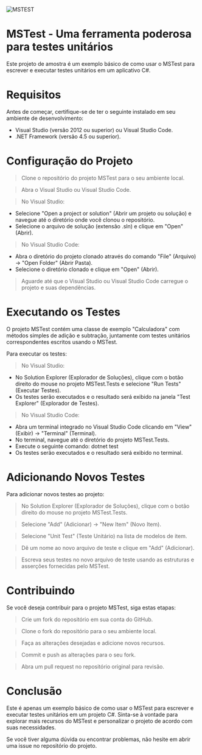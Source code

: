 ![MSTEST](https://github.com/MathCarv/MSTest/assets/96321313/931c7d4f-9a3a-41bf-8db9-c94e20753d8a)

# MSTest - Uma ferramenta poderosa para testes unitários
Este projeto de amostra é um exemplo básico de como usar o MSTest para escrever e executar testes unitários em um aplicativo C#.

# Requisitos
Antes de começar, certifique-se de ter o seguinte instalado em seu ambiente de desenvolvimento:

*  Visual Studio (versão 2012 ou superior) ou Visual Studio Code.
* .NET Framework (versão 4.5 ou superior).

# Configuração do Projeto

> Clone o repositório do projeto MSTest para o seu ambiente local.

> Abra o Visual Studio ou Visual Studio Code.

> No Visual Studio:
   * Selecione "Open a project or solution" (Abrir um projeto ou solução) e navegue até o diretório onde você clonou o repositório.
   * Selecione o arquivo de solução (extensão .sln) e clique em "Open" (Abrir).

> No Visual Studio Code:
   * Abra o diretório do projeto clonado através do comando "File" (Arquivo) -> "Open Folder" (Abrir Pasta).
   * Selecione o diretório clonado e clique em "Open" (Abrir).

> Aguarde até que o Visual Studio ou Visual Studio Code carregue o projeto e suas dependências.

# Executando os Testes
O projeto MSTest contém uma classe de exemplo "Calculadora" com métodos simples de adição e subtração, juntamente com testes unitários correspondentes escritos usando o MSTest.

Para executar os testes:

> No Visual Studio:
   * No Solution Explorer (Explorador de Soluções), clique com o botão direito do mouse no projeto MSTest.Tests e selecione "Run Tests" (Executar Testes).
   * Os testes serão executados e o resultado será exibido na janela "Test Explorer" (Explorador de Testes).
 
> No Visual Studio Code:
   * Abra um terminal integrado no Visual Studio Code clicando em "View" (Exibir) -> "Terminal" (Terminal).
   * No terminal, navegue até o diretório do projeto MSTest.Tests.
   * Execute o seguinte comando: dotnet test
   * Os testes serão executados e o resultado será exibido no terminal.

# Adicionando Novos Testes
Para adicionar novos testes ao projeto:

> No Solution Explorer (Explorador de Soluções), clique com o botão direito do mouse no projeto MSTest.Tests.

> Selecione "Add" (Adicionar) -> "New Item" (Novo Item).

> Selecione "Unit Test" (Teste Unitário) na lista de modelos de item.

> Dê um nome ao novo arquivo de teste e clique em "Add" (Adicionar).

> Escreva seus testes no novo arquivo de teste usando as estruturas e asserções fornecidas pelo MSTest.

# Contribuindo
Se você deseja contribuir para o projeto MSTest, siga estas etapas:

> Crie um fork do repositório em sua conta do GitHub.

> Clone o fork do repositório para o seu ambiente local.

> Faça as alterações desejadas e adicione novos recursos.

> Commit e push as alterações para o seu fork.

> Abra um pull request no repositório original para revisão.

# Conclusão

Este é apenas um exemplo básico de como usar o MSTest para escrever e executar testes unitários em um projeto C#. Sinta-se à vontade para explorar mais recursos do MSTest e personalizar o projeto de acordo com suas necessidades.

Se você tiver alguma dúvida ou encontrar problemas, não hesite em abrir uma issue no repositório do projeto.
